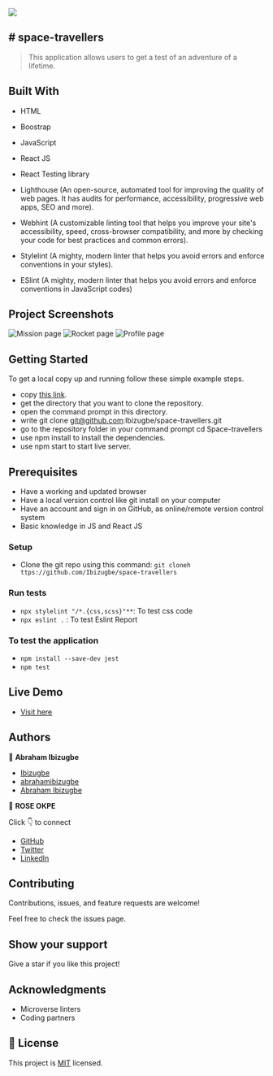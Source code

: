 ![](https://img.shields.io/badge/Microverse-blueviolet)

## # space-travellers

> This application allows users to get a test of an adventure of a lifetime.

## Built With

- HTML

- Boostrap

- JavaScript

- React JS

- React Testing library

- Lighthouse (An open-source, automated tool for improving the quality of web pages. It has audits for performance, accessibility, progressive web apps, SEO and more).

- Webhint (A customizable linting tool that helps you improve your site's accessibility, speed, cross-browser compatibility, and more by checking your code for best practices and common errors).

- Stylelint (A mighty, modern linter that helps you avoid errors and enforce conventions in your styles).

- ESlint (A mighty, modern linter that helps you avoid errors and enforce conventions in JavaScript codes)

## Project Screenshots

![Mission page](./screenshot/mission.png)
![Rocket page](./screenshot/rocket.png)
![Profile page](./screenshot/profile.png)

## Getting Started

To get a local copy up and running follow these simple example steps.

- copy [this link](https://github.com/Ibizugbe/space-travellers).
- get the directory that you want to clone the repository.
- open the command prompt in this directory.
- write git clone git@github.com:Ibizugbe/space-travellers.git
- go to the repository folder in your command prompt cd Space-travellers
- use npm install to install the dependencies.
- use npm start to start live server.

## Prerequisites

- Have a working and updated browser
- Have a local version control like git install on your computer
- Have an account and sign in on GitHub, as online/remote version control system
- Basic knowledge in JS and React JS

### Setup

- Clone the git repo using this command: `git cloneh ttps://github.com/Ibizugbe/space-travellers`

### Run tests

- `npx stylelint "/*.{css,scss}"**`: To test css code
- `npx eslint .` : To test Eslint Report

### To test the application

- `npm install --save-dev jest`
- `npm test`

## Live Demo

- [Visit here](https://space-travellers-97.netlify.app/)

## Authors

👤 **Abraham Ibizugbe**

- [Ibizugbe](https://github.com/Ibizugbe)
- [abrahamibizugbe](https://twitter.com/AbrahamIbizugbe)
- [Abraham Ibizugbe](https://www.linkedin.com/in/abrahamibizugbe/)

👤 **ROSE OKPE**

Click 👇 to connect

- [GitHub](https://github.com/roseokpe)
- [Twitter](https://twitter.com/roseokpe)
- [LinkedIn](https://www.linkedin.com/in/rose-okpe-0334b5177/)

## Contributing

Contributions, issues, and feature requests are welcome!

Feel free to check the issues page.

## Show your support

Give a star if you like this project!

## Acknowledgments

- Microverse linters
- Coding partners

## 📝 License

This project is [MIT](./LICENSE) licensed.

